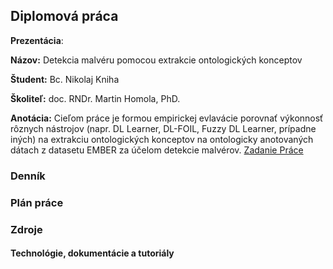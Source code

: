 ## Diplomová práca

**Prezentácia**:  


**Názov:** Detekcia malvéru pomocou extrakcie ontologických konceptov 

**Študent:** Bc. Nikolaj Kniha  

**Školiteľ:** doc. RNDr. Martin Homola, PhD.

**Anotácia:** Cieľom práce je formou empirickej evlavácie porovnať výkonnosť rôznych
nástrojov (napr. DL Learner, DL-FOIL, Fuzzy DL Learner, prípadne iných)
na extrakciu ontologických konceptov na ontologicky anotovaných dátach
z datasetu EMBER za účelom detekcie malvérov.
[Zadanie Práce](ZadaniePrace.PDF)


### Denník



### Plán práce



### Zdroje



#### Technológie, dokumentácie a tutoriály






